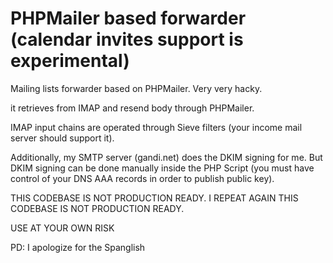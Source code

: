 

# PHPMailer based forwarder (calendar invites support is experimental)
Mailing lists forwarder based on PHPMailer. Very very hacky.

it retrieves from IMAP and resend body through PHPMailer.

IMAP input chains are operated through Sieve filters (your income mail server should support it).

Additionally, my SMTP server (gandi.net) does the DKIM signing for me. But DKIM signing can be done manually inside the PHP Script (you must have control of your DNS AAA records in order to publish public key).


THIS CODEBASE IS NOT PRODUCTION READY.
I REPEAT AGAIN
THIS CODEBASE IS NOT PRODUCTION READY.

USE AT YOUR OWN RISK


PD: I apologize for the Spanglish
